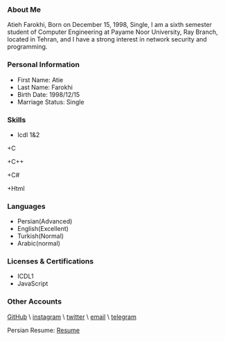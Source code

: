 ### About Me

Atieh Farokhi, Born on December 15, 1998, Single, I am a sixth semester student of Computer Engineering at Payame Noor University, Ray Branch, located in Tehran, and I have a strong interest in network security and programming.

### Personal Information

- First Name: Atie
- Last Name: Farokhi
- Birth Date: 1998/12/15
- Marriage Status: Single

### Skills

+ Icdl 1&2

+C

+C++

+C#

+Html

### Languages

- Persian(Advanced)
- English(Excellent)
- Turkish(Normal)
- Arabic(normal)

### Licenses & Certifications

- ICDL1 
- JavaScript

### Other Accounts
  [GitHub](https://github.com/atieh-farokhi) \ [instagram](https://instagram.com/atieh_frokhi) \ [twitter](https://twitter.com/atieh_frokhi) \ [email](https://fha_atie@yahoo.com) \ [telegram](https://telegram.com/atieh_frokhi)
  
  Persian Resume: <a href=""> Resume </a>
